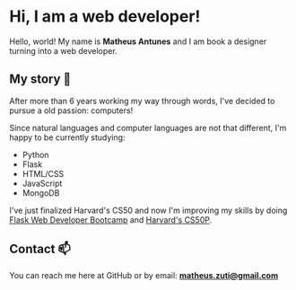 
# Hi, I am a web developer!
Hello, world! My name is **Matheus Antunes** and I am book a designer turning into a web developer.

## My story  💬
After more than 6 years working my way through words, I've decided to pursue a old passion: computers!

Since natural languages and computer languages are not that different, I'm happy to be currently studying:

* Python
* Flask
* HTML/CSS
* JavaScript
* MongoDB

I've just finalized Harvard's CS50 and now I'm improving my skills by doing [Flask Web Developer Bootcamp](https://www.udemy.com/course/web-developer-bootcamp-flask-python/) 
and [Harvard's CS50P](https://cs50.harvard.edu/python/2022/).

## Contact 📫
You can reach me here at GitHub or by email: **matheus.zuti@gmail.com**



